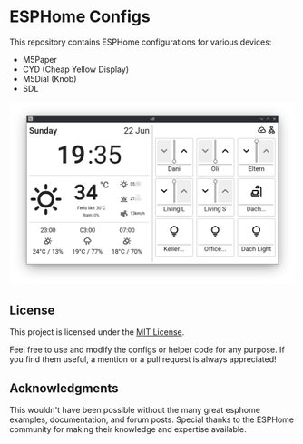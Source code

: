 # ESPHome Configs

This repository contains ESPHome configurations for various devices:
- M5Paper
- CYD (Cheap Yellow Display)
- M5Dial (Knob)
- SDL

![Screenshot of M5Paper and SDL layout](doc/m5paper.png)

## License

This project is licensed under the [MIT License](LICENSE).

Feel free to use and modify the configs or helper code for any purpose.
If you find them useful, a mention or a pull request is always appreciated!


## Acknowledgments

This wouldn't have been possible without the many great esphome examples, documentation,
and forum posts. Special thanks to the ESPHome community for making their knowledge and
expertise available.
